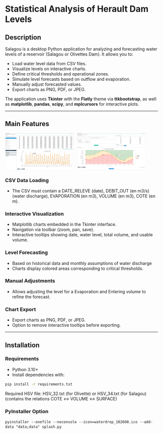# Statistical Analysis of Herault Dam Levels

## Description
Salagou is a desktop Python application for analyzing and forecasting water levels of a reservoir (Salagou or Olivettes Dam). It allows you to:

- Load water level data from CSV files.
- Visualize levels on interactive charts.
- Define critical thresholds and operational zones.
- Simulate level forecasts based on outflow and evaporation.
- Manually adjust forecasted values.
- Export charts as PNG, PDF, or JPEG.

The application uses **Tkinter** with the **Flatly** theme via **ttkbootstrap**, as well as **matplotlib**, **pandas**, **scipy**, and **mplcursors** for interactive plots.

---

## Main Features

<div style="display: flex; gap: 10px;">
  <img src="img/pic1data.png" alt="app Screenshot1" width="45%">
  <img src="img/pic2ind.png" alt="app Screenshot2" width="45%">
</div>

### CSV Data Loading
- The CSV must contain a DATE_RELEVE (date), DEBIT_OUT (en m3/s) (water discharge), EVAPORATION (en m3), VOLUME (en m3), COTE (en m).  

### Interactive Visualization
- Matplotlib charts embedded in the Tkinter interface.
- Navigation via toolbar (zoom, pan, save).
- Interactive tooltips showing date, water level, total volume, and usable volume.

### Level Forecasting
- Based on historical data and monthly assumptions of water discharge
- Charts display colored areas corresponding to critical thresholds.

### Manual Adjustments
- Allows adjusting the level for a Evaporation and Entering volume to refine the forecast.

### Chart Export
- Export charts as PNG, PDF, or JPEG.
- Option to remove interactive tooltips before exporting.

---

## Installation

### Requirements
- Python 3.10+
- Install dependencies with:
```bash
pip install -r requirements.txt
```
Required HSV file: HSV_32.txt (for Olivette) or HSV_34.txt (for Salagou) (contains the relations COTE ↔ VOLUME ↔ SURFACE)

### PyInstaller Option
```
pyinstaller --onefile --noconsole --icon=waterdrop_102608.ico --add-data "data;data" splash.py
```


